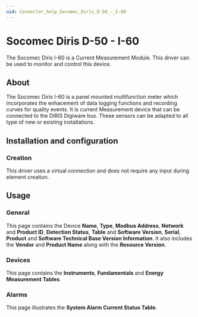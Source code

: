 ```yaml
---
uid: Connector_help_Socomec_Diris_D-50_-_I-60
---
```


# Socomec Diris D-50 - I-60

The Socomec Diris I-60 is a Current Measurement Module. This driver can be used to monitor and control this device.

## About

The Socomec Diris I-60 is a panel mounted multifunction meter which incorporates the enhacement of data logging functions and recording curves for quality events. It is current Measurement device that can be connected to the DIRIS Digiware bus. These sensors can be adapted to all type of new or existing installations.

## Installation and configuration

### Creation

This driver uses a virtual connection and does not require any input during element creation.

## Usage

### General

This page contains the Device **Name**, **Type**, **Modbus Address**, **Network** and **Product ID**, **Detection Status**, **Table** and **Software** **Version**, **Serial**, **Product** and **Software Technical Base Version Information**. It also includes the **Vendor** and **Product Name** along with the **Resource Version**.

### Devices

This page contains the **Instruments**, **Fundamentals** and **Energy Measurement Tables**.

### Alarms

This page illustrates the **System Alarm Current Status Table**.
